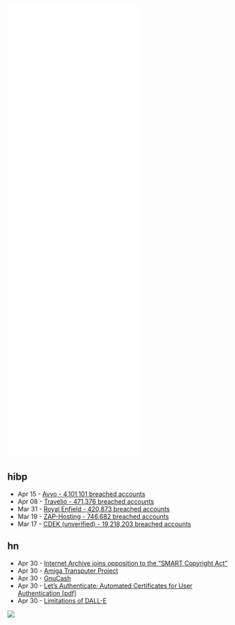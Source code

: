 ![Metrics](https://raw.githubusercontent.com/phixion/phixion/master/metrics.svg)

## hibp

<!--
for https://github.com/phixion/phixion/blob/main/.github/workflows/feeds.yml
-->
<!--START_SECTION:haveibeenpwnd-->
- Apr 15 - [Avvo - 4,101,101 breached accounts](https://haveibeenpwned.com/PwnedWebsites#Avvo)
- Apr 08 - [Travelio - 471,376 breached accounts](https://haveibeenpwned.com/PwnedWebsites#Travelio)
- Mar 31 - [Royal Enfield - 420,873 breached accounts](https://haveibeenpwned.com/PwnedWebsites#RoyalEnfield)
- Mar 19 - [ZAP-Hosting - 746,682 breached accounts](https://haveibeenpwned.com/PwnedWebsites#ZAPHosting)
- Mar 17 - [CDEK (unverified) - 19,218,203 breached accounts](https://haveibeenpwned.com/PwnedWebsites#CDEK)
<!--END_SECTION:haveibeenpwnd-->

## hn

<!--
for https://github.com/phixion/phixion/blob/main/.github/workflows/feeds.yml
-->
<!--START_SECTION:hn-->
- Apr 30 - [Internet Archive joins opposition to the “SMART Copyright Act”](http://blog.archive.org/2022/03/29/internet-archive-joins-opposition-to-the-smart-copyright-act/)
- Apr 30 - [Amiga Transputer Project](http://www.bambi-amiga.co.uk/amigahistory/prototypes/transputer.html)
- Apr 30 - [GnuCash](https://www.gnucash.org/)
- Apr 30 - [Let’s Authenticate: Automated Certificates for User Authentication [pdf]](https://www.ndss-symposium.org/wp-content/uploads/2022-272-paper.pdf)
- Apr 30 - [Limitations of DALL-E](https://twitter.com/benjamin_hilton/status/1520032772072607747)
<!--END_SECTION:hn-->

<!--
for https://yhype.me
-->
![](https://hit.yhype.me/github/profile?user_id=13013670)
